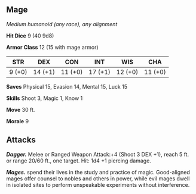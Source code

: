 ## Mage

*Medium humanoid (any race), any alignment*

**Hit Dice** 9 (40 9d8)

**Armor Class** 12 (15 with mage armor)

| STR     | DEX     | CON     | INT     | WIS     | CHA     |
|---------|---------|---------|---------|---------|---------|
|  9 (+0) | 14 (+1) | 11 (+0) | 17 (+1) | 12 (+0) | 11 (+0) |

**Saves** Physical 15, Evasion 14, Mental 15, Luck 15

**Skills** Shoot 3, Magic 1, Know 1

**Move** 30 ft.

**Morale** 9

## Attacks

***Dagger.*** Melee or Ranged Weapon Attack:+4 (Shoot 3 DEX +1), reach 5 ft. or range 20/60 ft., one target. Hit: 1d4 +1 piercing damage.

***Mages.*** spend their lives in the study and practice of magic. Good-aligned mages offer counsel to nobles and others in power, while evil mages dwell in isolated sites to perform unspeakable experiments without interference.

